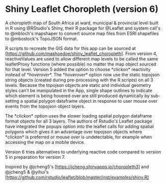 # Shiny Leaflet Choropleth (version 6)
A choropleth map of South Africa at ward, municipal & provincial level built in R using @RStudio's Shiny, their R package for @Leaflet and system call's to @mbloch's mapshaper to convert source map files from ESRI shapefiles to @mbostock's TopoJSON format.

R scripts to recreate the GIS data for this app can be sourced at [https://github.com/mashoedoe/shiny_leaflet_choropleth]. From version 4, reactiveValues  are used to allow different map levels to be called the same leafletProxy functions (where possible) no matter the map object sourced for that level. Version 5 added the option to choose $*click on*$ reactivity instead of $*hover over*$. The $*hover over*$ option now use the static topojson string objects (created during pre-processing with the R scripts) on all 3 levels. Because the topojson objects are static and individual geometry styles can't be manipulated in the App, single shape outlines to indicate which element is being hovered over are still produced dynamically by sub-setting a spatial polygon dataframe object in response to user mouse over events from the topojson object layers.

The $*click on*$ option uses the slower loading spatial polygon dataframe format objects for all 3 layers. The authors of Rstudio's Leaflet package have integrated the popups option into the leaflet calls for adding spatial polygons which gives it an advantage over topojson objects where $*click on*$ is preferred or mouse over is undetectable, for example when accessing the map on a mobile device.

Version 6 tries alternatives to underlying reactive code compared to version 5 in preparation for version 7.

Inspired by @jcheng5's [https://jcheng.shinyapps.io/choropleth3] and @jcheng5 & @yihui's [https://github.com/rstudio/leaflet/blob/master/inst/examples/shiny.R]
